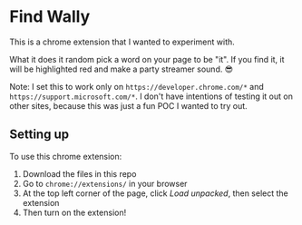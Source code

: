 # Find Wally

This is a chrome extension that I wanted to experiment with.

What it does it random pick a word on your page to be "it". If you find it, it will be highlighted red and make a party streamer sound. :sunglasses:

Note: I set this to work only on `https://developer.chrome.com/*` and `https://support.microsoft.com/*`. I don't have intentions of testing it out on other sites, because this was just a fun POC I wanted to try out.

## Setting up

To use this chrome extension:

1. Download the files in this repo
2. Go to `chrome://extensions/` in your browser
3. At the top left corner of the page, click _Load unpacked_, then select the extension
4. Then turn on the extension!
